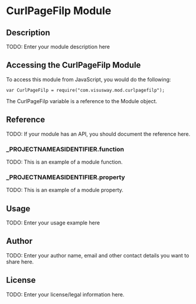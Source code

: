 # CurlPageFilp Module

## Description

TODO: Enter your module description here

## Accessing the CurlPageFilp Module

To access this module from JavaScript, you would do the following:

	var CurlPageFilp = require("com.visusway.mod.curlpagefilp");

The CurlPageFilp variable is a reference to the Module object.	

## Reference

TODO: If your module has an API, you should document
the reference here.

### ___PROJECTNAMEASIDENTIFIER__.function

TODO: This is an example of a module function.

### ___PROJECTNAMEASIDENTIFIER__.property

TODO: This is an example of a module property.

## Usage

TODO: Enter your usage example here

## Author

TODO: Enter your author name, email and other contact
details you want to share here. 

## License

TODO: Enter your license/legal information here.
